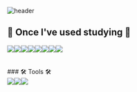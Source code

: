 ![header](https://capsule-render.vercel.app/api?type=Waving&color=auto&height=200&section=header&text=welcome%20to%20hyunbum's%20github&fontSize=50)

## 📝 Once I've used studying 📝
<div style="display:flex; flex-direction:row;">
   <img src="https://img.shields.io/badge/html5-E34F26?style=flat-square&logo=html5&logoColor=white"> 
    <img src="https://img.shields.io/badge/css-1572B6?style=flat-square&logo=css3&logoColor=white"> 
    <img src="https://img.shields.io/badge/javascript-F7DF1E?style=flat-square&logo=javascript&logoColor=black"> 
   <img src="https://img.shields.io/badge/React-61DAFB?style=flat-square&logo=React&logoColor=black"/>
    <img src="https://img.shields.io/badge/bootstrap-7952B3?style=flat-square&logo=bootstrap&logoColor=white">
   <br>
   <br>
   <img src="https://img.shields.io/badge/Node.js-339933?style=flat-square&logo=Node.js&logoColor=white"/>
   <img src="https://img.shields.io/badge/MongoDB-47A248?style=flat-square&logo=MongoDB&logoColor=white"/>
   <img src="https://img.shields.io/badge/jQuery-0769AD?style=flat-square&logo=jQuery&logoColor=white"/>
</div><br>
</div>
### 🛠 Tools 🛠 
<div style="display:flex; flex-direction:row;">
<img src="https://img.shields.io/badge/Visual Studio Code-007ACC?style=flat-square&logo=Visual Studio Code&logoColor=white"/>
<img src="https://img.shields.io/badge/Git-F05032?style=flat-square&logo=git&logoColor=white"/>
<img src="https://img.shields.io/badge/GitHub-181717?style=flat-square&logo=GitHub&logoColor=white"/>
</div><br>

